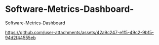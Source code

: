 # Software-Metrics-Dashboard-
Software-Metrics-Dashboard 


https://github.com/user-attachments/assets/42a9c247-e1f5-49c2-9bf5-94d2f44555eb

